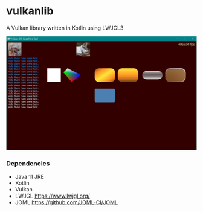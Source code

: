 # vulkanlib

A Vulkan library written in Kotlin using LWJGL3

![Chess](screenshots/screenshot1.png)

### Dependencies

- Java 11 JRE
- Kotlin
- Vulkan
- LWJGL https://www.lwjgl.org/
- JOML https://github.com/JOML-CI/JOML

